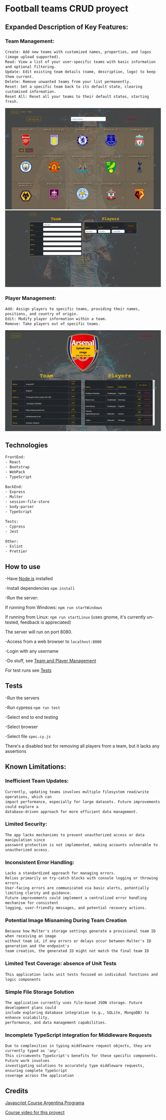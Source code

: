 # Football teams CRUD proyect

## Expanded Description of Key Features: <a name="team-management"></a>

### Team Management:

    Create: Add new teams with customized names, properties, and logos (image upload supported).
    Read: View a list of your user-specific teams with basic information and optional filtering.
    Update: Edit existing team details (name, description, logo) to keep them current.
    Delete: Remove unwanted teams from your list permanently.
    Reset: Set a specific team back to its default state, clearing customised information.
    Reset All: Reset all your teams to their default states, starting fresh.

![User teams page overview](user_overview.png)
![Add team page](add_team.png)

### Player Management:
    
    Add: Assign players to specific teams, providing their names, positions, and country of origin.
    Edit: Modify player information within a team.
    Remove: Take players out of specific teams.

![User specific team page overview](team_overview.png)

## Technologies

    FrontEnd:
    - React
    - Bootstrap
    - WebPack
    - TypeScript

    BackEnd:
    - Express
    - Multer
    - session-file-store
    - body-parser
    - TypeScript

    Tests:
    - Cypress
    - Jest

    Other:
    - Eslint
    - Prettier
    
## How to use

-Have [Node.js](https://nodejs.org/en) installed

-Install dependencies `npm install`

-Run the server:

If running from Windows: `npm run startWindows`

If running from Linux: `npm run startLinux` (uses gnome, it's currently un-tested, feedback is appreciated)

The server will run on port 8080.

-Access from a web browser to `localhost:8080`

-Login with any username

-Do stuff, see [Team and Player Management](#team-management)

For test runs see [Tests](#tests)

## Tests <a name="tests"></a>

-Run the servers

-Run cypress `npm run test`

-Select end to end testing

-Select browser

-Select file `spec.cy.js`

There's a disabled test for removing all players from a team, but it lacks any assertions

## Known Limitations:

### Inefficient Team Updates:

    Currently, updating teams involves multiple filesystem read/write operations, which can
    impact performance, especially for large datasets. Future improvements could explore a
    database-driven approach for more efficient data management.

### Limited Security:

    The app lacks mechanisms to prevent unauthorized access or data manipulation since 
    password protection is not implemented, making accounts vulnerable to unauthorized access.

### Inconsistent Error Handling:

    Lacks a standardized approach for managing errors.
    Relies primarily on try-catch blocks with console logging or throwing errors.
    User-facing errors are communicated via basic alerts, potentially limiting clarity and guidance.
    Future improvements could implement a centralized error handling mechanism for consistent
    logging, user-friendly messages, and potential recovery actions.

### Potential Image Misnaming During Team Creation

    Because how Multer's storage settings generate a provisional team ID when receiving an image
    without team id, if any errors or delays occur between Multer's ID generation and the endpoint's
    team creation, the generated ID might not match the final team ID

### Limited Test Coverage: absence of Unit Tests

    This application lacks unit tests focused on individual functions and logic components

### Simple File Storage Solution

    The application currently uses file-based JSON storage. Future development plans could 
    include exploring database integration (e.g., SQLite, MongoDB) to enhance scalability,
    performance, and data management capabilities.

### Incomplete TypeScript integration for Middleware Requests

    Due to complexities in typing middleware request objects, they are currently typed as 'any'.
    This circumvents TypeScript's benefits for these specific components. Future work involves
    investigating solutions to accurately type middleware requests, ensuring complete TypeScript
    coverage across the application

## Credits
[Javascript Course Argentina Programa](https://argentinaprograma.com/)

[Course video for this proyect](https://www.youtube.com/watch?v=8LxxQeNCu4U&list=PLs73pLtDNXD893LSF8fP-EfZbGWMECmnc&index=17)
